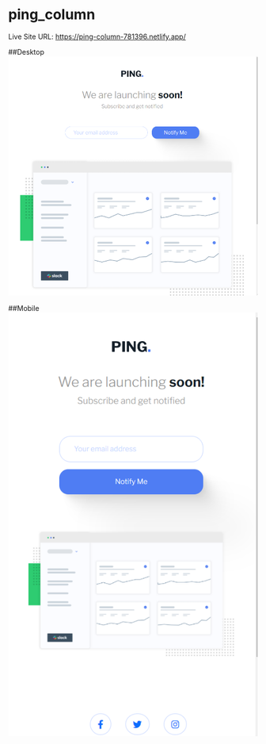 # ping_column

Live Site URL: https://ping-column-781396.netlify.app/

##Desktop
![](end%20result/Screenshot%202022-06-05%20150002.png)

##Mobile
![](end%20result/Screenshot%202022-06-05%20150027.png)

